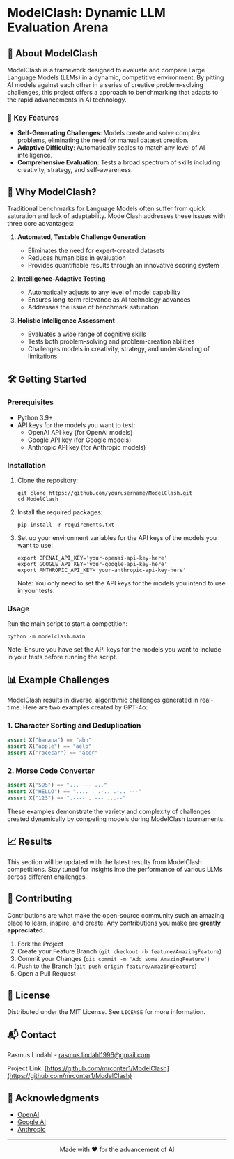 # ModelClash: Dynamic LLM Evaluation Arena

## 🚀 About ModelClash

ModelClash is a framework designed to evaluate and compare Large Language Models (LLMs) in a dynamic, competitive environment. By pitting AI models against each other in a series of creative problem-solving challenges, this project offers a approach to benchmarking that adapts to the rapid advancements in AI technology.

### 🌟 Key Features

- **Self-Generating Challenges**: Models create and solve complex problems, eliminating the need for manual dataset creation.
- **Adaptive Difficulty**: Automatically scales to match any level of AI intelligence.
- **Comprehensive Evaluation**: Tests a broad spectrum of skills including creativity, strategy, and self-awareness.

## 🧠 Why ModelClash?

Traditional benchmarks for Language Models often suffer from quick saturation and lack of adaptability. ModelClash addresses these issues with three core advantages:

1. **Automated, Testable Challenge Generation**
   - Eliminates the need for expert-created datasets
   - Reduces human bias in evaluation
   - Provides quantifiable results through an innovative scoring system

2. **Intelligence-Adaptive Testing**
   - Automatically adjusts to any level of model capability
   - Ensures long-term relevance as AI technology advances
   - Addresses the issue of benchmark saturation

3. **Holistic Intelligence Assessment**
   - Evaluates a wide range of cognitive skills
   - Tests both problem-solving and problem-creation abilities
   - Challenges models in creativity, strategy, and understanding of limitations

## 🛠 Getting Started

### Prerequisites

- Python 3.9+
- API keys for the models you want to test:
  - OpenAI API key (for OpenAI models)
  - Google API key (for Google models)
  - Anthropic API key (for Anthropic models)

### Installation

1. Clone the repository:
   ```
   git clone https://github.com/yourusername/ModelClash.git
   cd ModelClash
   ```

2. Install the required packages:
   ```
   pip install -r requirements.txt
   ```

3. Set up your environment variables for the API keys of the models you want to use:
   ```
   export OPENAI_API_KEY='your-openai-api-key-here'
   export GOOGLE_API_KEY='your-google-api-key-here'
   export ANTHROPIC_API_KEY='your-anthropic-api-key-here'
   ```
   Note: You only need to set the API keys for the models you intend to use in your tests.

### Usage

Run the main script to start a competition:

```
python -m modelclash.main
```

Note: Ensure you have set the API keys for the models you want to include in your tests before running the script.

## 📊 Example Challenges

ModelClash results in diverse, algorithmic challenges generated in real-time. Here are two examples created by GPT-4o:

### 1. Character Sorting and Deduplication
```python
assert X("banana") == "abn"
assert X("apple") == "aelp"
assert X("racecar") == "acer"
```

### 2. Morse Code Converter
```python
assert X("SOS") == "... --- ..."
assert X("HELLO") == ".... . .-.. .-.. ---"
assert X("123") == ".---- ..--- ...--"
```

These examples demonstrate the variety and complexity of challenges created dynamically by competing models during ModelClash tournaments.

## 📈 Results

This section will be updated with the latest results from ModelClash competitions. Stay tuned for insights into the performance of various LLMs across different challenges.

## 🤝 Contributing

Contributions are what make the open-source community such an amazing place to learn, inspire, and create. Any contributions you make are **greatly appreciated**.

1. Fork the Project
2. Create your Feature Branch (`git checkout -b feature/AmazingFeature`)
3. Commit your Changes (`git commit -m 'Add some AmazingFeature'`)
4. Push to the Branch (`git push origin feature/AmazingFeature`)
5. Open a Pull Request

## 📜 License

Distributed under the MIT License. See `LICENSE` for more information.

## 📬 Contact

Rasmus Lindahl - rasmus.lindahl1996@gmail.com

Project Link: [https://github.com/mrconter1/ModelClash](https://github.com/mrconter1/ModelClash)

## 🙏 Acknowledgments

- [OpenAI](https://openai.com/)
- [Google AI](https://ai.google/)
- [Anthropic](https://www.anthropic.com/)

---

<p align="center">Made with ❤️ for the advancement of AI</p>